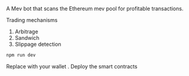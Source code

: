 A Mev bot that scans the Ethereum mev pool for profitable transactions.

Trading mechanisms

1. Arbitrage
2. Sandwich
3. Slippage detection

```js
npm run dev
```

Replace with your wallet . Deploy the smart contracts
